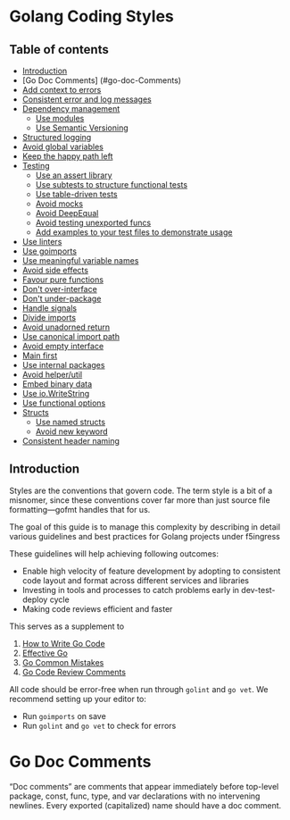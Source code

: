 
# Golang Coding Styles

## Table of contents
- [Introduction](#introduction)
- [Go Doc Comments] (#go-doc-Comments)
- [Add context to errors](#add-context-to-errors)
- [Consistent error and log messages](#consistent-error-and-log-messages)
- [Dependency management](#dependency-management)
	- [Use modules](#use-modules)
	- [Use Semantic Versioning](#use-semantic-versioning)
- [Structured logging](#structured-logging)
- [Avoid global variables](#avoid-global-variables)
- [Keep the happy path left](#keep-the-happy-path-left)
- [Testing](#testing)
	- [Use an assert library](#use-an-assert-libary)
	- [Use subtests to structure functional tests](#use-sub-tests-to-structure-functional-tests)
	- [Use table-driven tests](#use-table-driven-tests)
	- [Avoid mocks](#avoid-mocks)
	- [Avoid DeepEqual](#avoid-deepequal)
	- [Avoid testing unexported funcs](#avoid-testing-unexported-funcs)
	- [Add examples to your test files to demonstrate usage](#add-examples-to-your-test-files-to-demonstrate-usage)
- [Use linters](#use-linters)
- [Use goimports](#use-goimports)
- [Use meaningful variable names](#use-meaningful-variable-names)
- [Avoid side effects](#avoid-side-effects)
- [Favour pure functions](#favour-pure-functions)
- [Don't over-interface](#dont-over-interface)
- [Don't under-package](#dont-under-package)
- [Handle signals](#handle-signals)
- [Divide imports](#divide-imports)
- [Avoid unadorned return](#avoid-unadorned-return)
- [Use canonical import path](#use-canonical-import-path)
- [Avoid empty interface](#avoid-empty-interface)
- [Main first](#main-first)
- [Use internal packages](#use-internal-packages)
- [Avoid helper/util](#avoid-helperutil)
- [Embed binary data](#embed-binary-data)
- [Use io.WriteString](#use-iowritestring)
- [Use functional options](#use-functional-options)
- [Structs](#structs)
	- [Use named structs](#use-named-structs)
	- [Avoid new keyword](#avoid-new-keyword)
- [Consistent header naming](#consistent-header-naming)

## Introduction

Styles are the conventions that govern code. The term style is a bit of a
misnomer, since these conventions cover far more than just source file
formatting—gofmt handles that for us.

The goal of this guide is to manage this complexity by describing in detail various guidelines and best practices for Golang projects under f5ingress

These guidelines will help achieving following outcomes:

- Enable high velocity of feature development by adopting to consistent code layout and format across different services and libraries
- Investing in tools and processes to catch problems early in dev-test-deploy cycle
- Making code reviews efficient and faster

This serves as a supplement to

1. [How to Write Go Code](https://go.dev/doc/code)
2. [Effective Go](https://golang.org/doc/effective_go.html)
3. [Go Common Mistakes](https://github.com/golang/go/wiki/CommonMistakes)
4. [Go Code Review Comments](https://github.com/golang/go/wiki/CodeReviewComments)

All code should be error-free when run through `golint` and `go vet`. We
recommend setting up your editor to:

- Run `goimports` on save
- Run `golint` and `go vet` to check for errors
  
# Go Doc Comments

“Doc comments” are comments that appear immediately before top-level package, const, func, type, and var declarations with no intervening newlines. Every exported (capitalized) name should have a doc comment.
